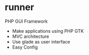 # runner
PHP GUI Framework

- Make applications using PHP GTK
- MVC architecture
- Use glade as user interface
- Easy Config

